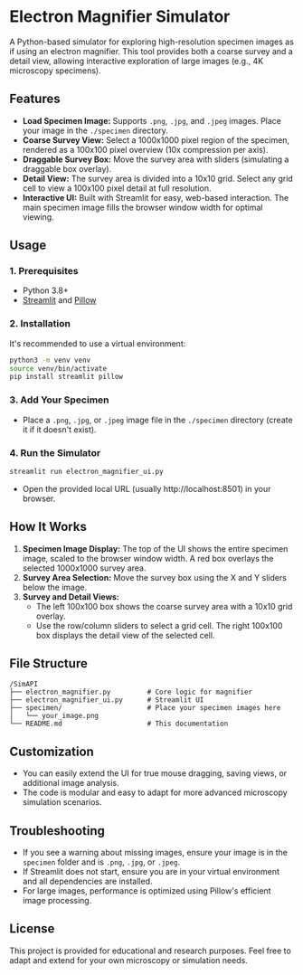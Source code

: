 # Electron Magnifier Simulator

A Python-based simulator for exploring high-resolution specimen images as if using an electron magnifier. This tool provides both a coarse survey and a detail view, allowing interactive exploration of large images (e.g., 4K microscopy specimens).

## Features

- **Load Specimen Image:** Supports `.png`, `.jpg`, and `.jpeg` images. Place your image in the `./specimen` directory.
- **Coarse Survey View:** Select a 1000x1000 pixel region of the specimen, rendered as a 100x100 pixel overview (10x compression per axis).
- **Draggable Survey Box:** Move the survey area with sliders (simulating a draggable box overlay).
- **Detail View:** The survey area is divided into a 10x10 grid. Select any grid cell to view a 100x100 pixel detail at full resolution.
- **Interactive UI:** Built with Streamlit for easy, web-based interaction. The main specimen image fills the browser window width for optimal viewing.

## Usage

### 1. Prerequisites
- Python 3.8+
- [Streamlit](https://streamlit.io/) and [Pillow](https://python-pillow.org/)

### 2. Installation

It's recommended to use a virtual environment:

```sh
python3 -m venv venv
source venv/bin/activate
pip install streamlit pillow
```

### 3. Add Your Specimen

- Place a `.png`, `.jpg`, or `.jpeg` image file in the `./specimen` directory (create it if it doesn't exist).

### 4. Run the Simulator

```sh
streamlit run electron_magnifier_ui.py
```

- Open the provided local URL (usually http://localhost:8501) in your browser.

## How It Works

1. **Specimen Image Display:** The top of the UI shows the entire specimen image, scaled to the browser window width. A red box overlays the selected 1000x1000 survey area.
2. **Survey Area Selection:** Move the survey box using the X and Y sliders below the image.
3. **Survey and Detail Views:**
   - The left 100x100 box shows the coarse survey area with a 10x10 grid overlay.
   - Use the row/column sliders to select a grid cell. The right 100x100 box displays the detail view of the selected cell.

## File Structure

```
/SimAPI
├── electron_magnifier.py         # Core logic for magnifier
├── electron_magnifier_ui.py      # Streamlit UI
├── specimen/                     # Place your specimen images here
│   └── your_image.png
└── README.md                     # This documentation
```

## Customization
- You can easily extend the UI for true mouse dragging, saving views, or additional image analysis.
- The code is modular and easy to adapt for more advanced microscopy simulation scenarios.

## Troubleshooting
- If you see a warning about missing images, ensure your image is in the `specimen` folder and is `.png`, `.jpg`, or `.jpeg`.
- If Streamlit does not start, ensure you are in your virtual environment and all dependencies are installed.
- For large images, performance is optimized using Pillow's efficient image processing.

## License
This project is provided for educational and research purposes. Feel free to adapt and extend for your own microscopy or simulation needs.
